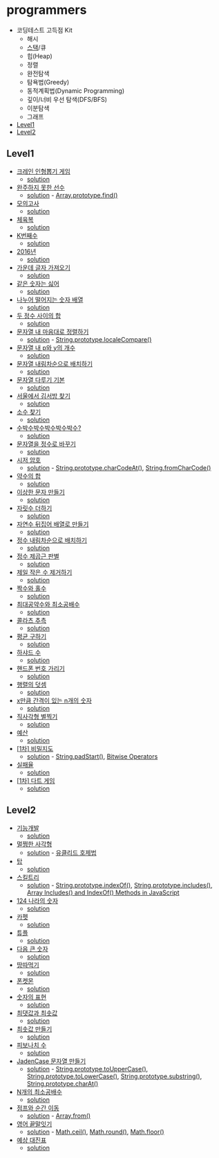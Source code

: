 # programmers

* 코딩테스트 고득점 Kit
  * 해시
  * [스택](./kit/stack/stack.js)/큐
  * 힙(Heap)
  * 정렬
  * 완전탐색
  * 탐욕법(Greedy)
  * 동적계획법(Dynamic Programming)
  * 깊이/너비 우선 탐색(DFS/BFS)
  * 이분탐색
  * 그래프
* [Level1](#level1)
* [Level2](#level2)

## Level1
* [크레인 인형뽑기 게임](https://programmers.co.kr/learn/courses/30/lessons/64061)
  * [solution](./level1/64061.js)
* [완주하지 못한 선수](https://programmers.co.kr/learn/courses/30/lessons/42576)
  * [solution](./level1/42576.js) - [Array.prototype.find()](https://developer.mozilla.org/ko/docs/Web/JavaScript/Reference/Global_Objects/Array/find)
* [모의고사](https://programmers.co.kr/learn/courses/30/lessons/42840)
  * [solution](./level1/42840.js)
* [체육복](https://programmers.co.kr/learn/courses/30/lessons/42862)
  * [solution](./level1/42862.js)
* [K번째수](https://programmers.co.kr/learn/courses/30/lessons/42748)
  * [solution](./level1/42748.js)
* [2016년](https://programmers.co.kr/learn/courses/30/lessons/12901)
  * [solution](./level1/12901.js)
* [가운데 글자 가져오기](https://programmers.co.kr/learn/courses/30/lessons/12903)
  * [solution](./level1/12903.js)
* [같은 숫자는 싫어](https://programmers.co.kr/learn/courses/30/lessons/12906)
  * [solution](./level1/12906.js)
* [나누어 떨어지는 숫자 배열](https://programmers.co.kr/learn/courses/30/lessons/12910)
  * [solution](./level1/12910.js)
* [두 정수 사이의 합](https://programmers.co.kr/learn/courses/30/lessons/12912)
  * [solution](./level1/12912.js)
* [문자열 내 마음대로 정렬하기](https://programmers.co.kr/learn/courses/30/lessons/12915)
  * [solution](./level1/12915.js) - [String.prototype.localeCompare()](https://developer.mozilla.org/ko/docs/Web/JavaScript/Reference/Global_Objects/String/localeCompare)
* [문자열 내 p와 y의 개수](https://programmers.co.kr/learn/courses/30/lessons/12916)
  * [solution](./level1/12916.js)
* [문자열 내림차순으로 배치하기](https://programmers.co.kr/learn/courses/30/lessons/12917)
  * [solution](./level1/12917.js)
* [문자열 다루기 기본](https://programmers.co.kr/learn/courses/30/lessons/12918)
  * [solution](./level1/12918.js)
* [서울에서 김서방 찾기](https://programmers.co.kr/learn/courses/30/lessons/12919)
  * [solution](./level1/12919.js)
* [소수 찾기](https://programmers.co.kr/learn/courses/30/lessons/12921)
  * [solution](./level1/12921.js)
* [수박수박수박수박수박수?](https://programmers.co.kr/learn/courses/30/lessons/12922)
  * [solution](./level1/12922.js)
* [문자열을 정수로 바꾸기](https://programmers.co.kr/learn/courses/30/lessons/12925)
  * [solution](./level1/12925.js)
* [시저 암호](https://programmers.co.kr/learn/courses/30/lessons/12926)
  * [solution](./level1/12926.js) - [String.prototype.charCodeAt()](https://developer.mozilla.org/ko/docs/Web/JavaScript/Reference/Global_Objects/String/charCodeAt), [String.fromCharCode()](https://developer.mozilla.org/ko/docs/Web/JavaScript/Reference/Global_Objects/String/fromCharCode)
* [약수의 합](https://programmers.co.kr/learn/courses/30/lessons/12928)
  * [solution](./level1/12928.js)
* [이상한 문자 만들기](https://programmers.co.kr/learn/courses/30/lessons/12930)
  * [solution](./level1/12930.js)
* [자릿수 더하기](https://programmers.co.kr/learn/courses/30/lessons/12931)
  * [solution](./level1/12931.js)
* [자연수 뒤집어 배열로 만들기](https://programmers.co.kr/learn/courses/30/lessons/12932)
  * [solution](./level1/12932.js)
* [정수 내림차순으로 배치하기](https://programmers.co.kr/learn/courses/30/lessons/12933)
  * [solution](./level1/12933.js)
* [정수 제곱근 판별](https://programmers.co.kr/learn/courses/30/lessons/12934)
  * [solution](./level1/12934.js)
* [제일 작은 수 제거하기](https://programmers.co.kr/learn/courses/30/lessons/12935)
  * [solution](./level1/12935.js)
* [짝수와 홀수](https://programmers.co.kr/learn/courses/30/lessons/12937)
  * [solution](./level1/12937.js)
* [최대공약수와 최소공배수](https://programmers.co.kr/learn/courses/30/lessons/12940)
  * [solution](./level1/12940.js)
* [콜라츠 추측](https://programmers.co.kr/learn/courses/30/lessons/12943)
  * [solution](./level1/12943.js)
* [평균 구하기](https://programmers.co.kr/learn/courses/30/lessons/12944)
  * [solution](./level1/12944.js)
* [하샤드 수](https://programmers.co.kr/learn/courses/30/lessons/12947)
  * [solution](./level1/12947.js)
* [핸드폰 번호 가리기](https://programmers.co.kr/learn/courses/30/lessons/12948)
  * [solution](./level1/12948.js)
* [행렬의 덧셈](https://programmers.co.kr/learn/courses/30/lessons/12950)
  * [solution](./level1/12950.js)
* [x만큼 간격이 있는 n개의 숫자](https://programmers.co.kr/learn/courses/30/lessons/12954)
  * [solution](./level1/12954.js)
* [직사각형 별찍기](https://programmers.co.kr/learn/courses/30/lessons/12969)
  * [solution](./level1/12969.js)
* [예산](https://programmers.co.kr/learn/courses/30/lessons/12982)
  * [solution](./level1/12982.js)
* [[1차] 비밀지도](https://programmers.co.kr/learn/courses/30/lessons/17681) 
  * [solution](./level1/17681.js) - [String.padStart()](https://developer.mozilla.org/ko/docs/Web/JavaScript/Reference/Global_Objects/String/padStart), [Bitwise Operators](https://www.w3schools.com/js/js_bitwise.asp)
* [실패율](https://programmers.co.kr/learn/courses/30/lessons/42889)
  * [solution](./level1/42889.js)
* [[1차] 다트 게임](https://programmers.co.kr/learn/courses/30/lessons/17682)
  * [solution](./level1/17682.js)

## Level2
* [기능개발](https://programmers.co.kr/learn/courses/30/lessons/42586)
  * [solution](./level2/42586.js)
* [멀쩡한 사각형](https://programmers.co.kr/learn/courses/30/lessons/62048)
  * [solution](./level2/62048.js) - [유클리드 호제법](https://ko.wikipedia.org/wiki/%EC%9C%A0%ED%81%B4%EB%A6%AC%EB%93%9C_%ED%98%B8%EC%A0%9C%EB%B2%95)
* [탑](https://programmers.co.kr/learn/courses/30/lessons/42588)
  * [solution](./level2/42588.js)
* [스킬트리](https://programmers.co.kr/learn/courses/30/lessons/49993)
  * [solution](./level2/49993.js) - [String.prototype.indexOf()](https://developer.mozilla.org/ko/docs/Web/JavaScript/Reference/Global_Objects/String/indexOf), [String.prototype.includes()](https://developer.mozilla.org/ko/docs/Web/JavaScript/Reference/Global_Objects/String/includes), [Array Includes() and IndexOf() Methods in JavaScript](https://medium.com/better-programming/array-includes-method-in-javascript-38d919b59c41)
* [124 나라의 숫자](https://programmers.co.kr/learn/courses/30/lessons/12899)
  * [solution](./level2/12899.js)
* [카펫](https://programmers.co.kr/learn/courses/30/lessons/42842)
  * [solution](./level2/42842.js)
* [튜플](https://programmers.co.kr/learn/courses/30/lessons/64065)
  * [solution](./level2/64065.js)
* [다음 큰 숫자](https://programmers.co.kr/learn/courses/30/lessons/12911)
  * [solution](./level2/12911.js)
* [땅따먹기](https://programmers.co.kr/learn/courses/30/lessons/12913)
  * [solution](./level2/12913.js)
* [폰켓몬](https://programmers.co.kr/learn/courses/30/lessons/1845)
  * [solution](./level2/1845.js)
* [숫자의 표현](https://programmers.co.kr/learn/courses/30/lessons/12924)
  * [solution](./level2/12924.js)
* [최댓값과 최솟값](https://programmers.co.kr/learn/courses/30/lessons/12939)
  * [solution](./level2/12939.js)
* [최솟값 만들기](https://programmers.co.kr/learn/courses/30/lessons/12941)
  * [solution](./level2/12941.js)
* [피보나치 수](https://programmers.co.kr/learn/courses/30/lessons/12945)
  * [solution](./level2/12945.js)
* [JadenCase 문자열 만들기](https://programmers.co.kr/learn/courses/30/lessons/12951)
  * [solution](./level2/12951.js) - [String.prototype.toUpperCase()](https://developer.mozilla.org/ko/docs/Web/JavaScript/Reference/Global_Objects/String/toUpperCase), [String.prototype.toLowerCase()](https://developer.mozilla.org/ko/docs/Web/JavaScript/Reference/Global_Objects/String/toLowerCase), [String.prototype.substring()](https://developer.mozilla.org/ko/docs/Web/JavaScript/Reference/Global_Objects/String/substring), [String.prototype.charAt()](https://developer.mozilla.org/ko/docs/Web/JavaScript/Reference/Global_Objects/String/charAt)
* [N개의 최소공배수](https://programmers.co.kr/learn/courses/30/lessons/12953)
  * [solution](./level2/12953.js)
* [점프와 순간 이동](https://programmers.co.kr/learn/courses/30/lessons/12980)
  * [solution](./level2/12980.js) - [Array.from()](https://developer.mozilla.org/ko/docs/Web/JavaScript/Reference/Global_Objects/Array/from)
* [영어 끝말잇기](https://programmers.co.kr/learn/courses/30/lessons/12981)
  * [solution](./level2/12981.js) - [Math.ceil()](https://developer.mozilla.org/ko/docs/Web/JavaScript/Reference/Global_Objects/Math/ceil), [Math.round()](https://developer.mozilla.org/ko/docs/Web/JavaScript/Reference/Global_Objects/Math/round), [Math.floor()](https://developer.mozilla.org/ko/docs/Web/JavaScript/Reference/Global_Objects/Math/floor)
* [예상 대진표](https://programmers.co.kr/learn/courses/30/lessons/12985)
  * [solution](./level2/12985.js)